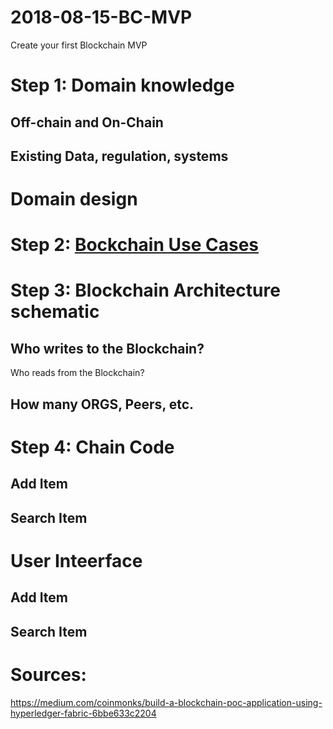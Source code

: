 # 2018-08-15-BC-MVP
Create your first Blockchain MVP

# Step 1: Domain knowledge

   ## Off-chain and On-Chain
   ## Existing Data, regulation, systems
   
# Domain design   

# Step 2: <a href="https://www.ibm.com/blockchain/use-cases/">Bockchain Use Cases</a>

# Step 3: Blockchain Architecture schematic
   
   ## Who writes to the Blockchain?
   Who reads from the Blockchain?
   
   ## How many ORGS, Peers, etc.
   
# Step 4: Chain Code

   ## Add Item
   ## Search Item
   
# User Inteerface   
   
   ## Add Item
   ## Search Item
   
 
   
# Sources:

https://medium.com/coinmonks/build-a-blockchain-poc-application-using-hyperledger-fabric-6bbe633c2204
